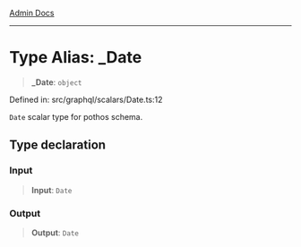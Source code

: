 [Admin Docs](/)

***

# Type Alias: \_Date

> **\_Date**: `object`

Defined in: src/graphql/scalars/Date.ts:12

`Date` scalar type for pothos schema.

## Type declaration

### Input

> **Input**: `Date`

### Output

> **Output**: `Date`
